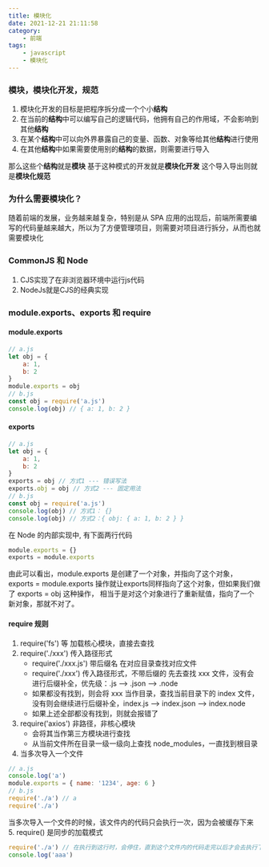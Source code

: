 ```yaml
---
title: 模块化
date: 2021-12-21 21:11:58
category:
    - 前端
tags:
    - javascript
    - 模块化
---
```


### 模块，模块化开发，规范

1. 模块化开发的目标是把程序拆分成一个个小**结构**
2. 在当前的**结构**中可以编写自己的逻辑代码，他拥有自己的作用域，不会影响到其他**结构**
3. 在某个**结构**中可以向外界暴露自己的变量、函数、对象等给其他**结构**进行使用
4. 在其他**结构**中如果需要使用别的**结构**的数据，则需要进行导入

那么这些个**结构**就是**模块**
基于这种模式的开发就是**模块化开发**
这个导入导出则就是**模块化规范**

### 为什么需要模块化？
随着前端的发展，业务越来越复杂，特别是从 SPA 应用的出现后，前端所需要编写的代码量越来越大，所以为了方便管理项目，则需要对项目进行拆分，从而也就需要模块化

### CommonJS 和 Node
1. CJS实现了在非浏览器环境中运行js代码
2. NodeJs就是CJS的经典实现

### module.exports、exports 和 require
#### module.exports
```js
// a.js
let obj = {
    a: 1,
    b: 2
}
module.exports = obj
// b.js
const obj = require('a.js')
console.log(obj) // { a: 1, b: 2 }
```

#### exports
```js
// a.js
let obj = {
    a: 1,
    b: 2
}
exports = obj // 方式1 --- 错误写法
exports.obj = obj // 方式2 --- 固定用法
// b.js
const obj = require('a.js')
console.log(obj) // 方式1： {}
console.log(obj) // 方式2：{ obj: { a: 1, b: 2 } }
```
在 Node 的内部实现中, 有下面两行代码
```js
module.exports = {}
exports = module.exports
```
由此可以看出，module.exports 是创建了一个对象，并指向了这个对象，exports = module.exports 操作就让exports同样指向了这个对象，但如果我们做了 exports = obj 这种操作， 相当于是对这个对象进行了重新赋值，指向了一个新对象，那就不对了。

#### require 规则
1. require('fs') 等
    加载核心模块，直接去查找
2. require('./xxx') 传入路径形式
    - require('./xxx.js') 带后缀名
        在对应目录查找对应文件
    - require('./xxx') 传入路径形式，不带后缀的
    先去查找 xxx 文件，没有会进行后缀补全，优先级：.js --> .json --> .node
    - 如果都没有找到，则会将 xxx 当作目录，查找当前目录下的 index 文件，没有则会继续进行后缀补全，index.js --> index.json --> index.node 
    - 如果上述全部都没有找到，则就会报错了
3. require('axios') 非路径，非核心模块
    - 会将其当作第三方模块进行查找
    - 从当前文件所在目录一级一级向上查找 node_modules，一直找到根目录
4. 当多次导入一个文件
```js
// a.js
console.log('a')
module.exports = { name: '1234', age: 6 }
// b.js
require('./a') // a
require('./a')
```
当多次导入一个文件的时候，该文件内的代码只会执行一次，因为会被缓存下来
5. require() 是同步的加载模式
```js
require('./a') // 在执行到这行时，会停住，直到这个文件内的代码走完以后才会去执行下面的代码
console.log('aaa')
```
